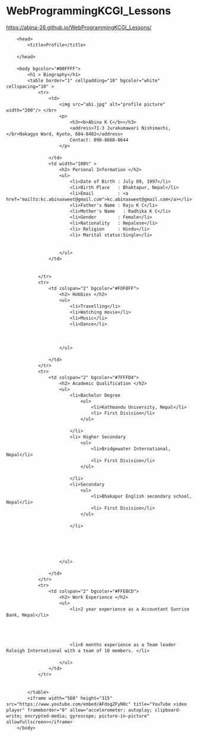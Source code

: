 # WebProgrammingKCGI_Lessons
https://abina-26.github.io/WebProgrammingKCGI_Lessons/

<!DOCTYPE html>
		<head>
			<title>Profile</title>
			
		</head>
		
		<body bgcolor="#00FFFF">
			<h1 > Biography</h1>
			<table border="1" cellpadding="10" bgcolor="white" cellspacing="10" >
				<tr>
					<td>
						<img src="abi.jpg" alt="profile picture" width="200"/> </br>
						<p>
							<h3><b>Abina K C</b></h3>
							<address>71-3 Jurakumawari Nishimachi,</br>Nakagyo Ward, Kyoto, 604-8402</address>
							Contact: 090-8668-0644
						</p>
						
					</td>
					<td width="100%" >
						<h2> Personal Information </h2>
						<ul>
							<li>Date of Birth : July 09, 1997</li>
							<li>Birth Place   : Bhaktapur, Nepal</li>
							<li>Email 		  : <a href="mailto:kc.abinaxweet@gmail.com">kc.abinaxweet@gmail.com</a></li>
							<li>Father's Name : Raju K C</li>
							<li>Mother's Name   : Radhika K C</li>
							<li>Gender 		  : Female</li>
							<li>Nationality   : Nepalese</li>
							<li> Religion     : Hindu</li>
							<li> Marital status:Single</li>
						
							
						</ul>
					</td>
					
					
				</tr>
				<tr>
					<td colspan="2" bgcolor="#FOF8FF">
						<h2> Hobbies </h2>
						<ul>
							<li>Travelling</li>
							<li>Watching movie</li>
							<li>Music</li>
							<li>Dance</li>
							
							
							
						</ul>
						
					</td>
				</tr>
				<tr>
					<td colspan="2" bgcolor="#7FFFD4">
						<h2> Academic Qualification </h2>
						<ul>
							<li>Bachelor Degree 
								<ul>
									<li>Kathmandu University, Nepal</li>
									<li> First Division</li>
								</ul>
								
							</li>
							<li> Higher Secondary
								<ul>
									<li>Bridgewater International, Nepal</li>
									<li> First Division</li>
								</ul>
								
							</li>
							<li>Secondary 
								<ul>
									<li>Bhakapur English secondary school, Nepal</li>
									<li> First Division</li>
								</ul>
								
							</li>
							
							
							
							
							
						</ul>
						
					</td>
				</tr>
				<tr>
					<td colspan="2" bgcolor="#FFEBCD">	
						<h2> Work Experience </h2>	
						<ul>
							<li>2 year experience as a Accountant Sunrise Bank, Nepal</li>
					
									
							
								
							<li>6 months experience as a Team leader Raleigh International with a team of 10 members. </li>
								
						</ul>
					</td>
				</tr>
				
				
			</table>
			<iframe width="560" height="315" src="https://www.youtube.com/embed/AFdogZFyN0c" title="YouTube video player" frameborder="0" allow="accelerometer; autoplay; clipboard-write; encrypted-media; gyroscope; picture-in-picture" allowfullscreen></iframe>
		</body>
</html>
